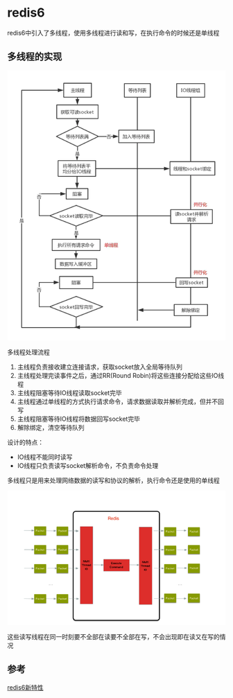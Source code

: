 # redis6
redis6中引入了多线程，使用多线程进行读和写，在执行命令的时候还是单线程
## 多线程的实现

 ![title](../../.local/static/2021/0/3/11313361-4e8a710353fe4377.1611156116157.webp)

多线程处理流程
1. 主线程负责接收建立连接请求，获取socket放入全局等待队列
2. 主线程处理完读事件之后，通过RR(Round Robin)将这些连接分配给这些IO线程
3. 主线程阻塞等待IO线程读取socket完毕
4. 主线程通过单线程的方式执行请求命令，请求数据读取并解析完成，但并不回写
5. 主线程阻塞等待IO线程将数据回写socket完毕
6. 解除绑定，清空等待队列

设计的特点：
- IO线程不能同时读写
- IO线程只负责读写socket解析命令，不负责命令处理



多线程只是用来处理网络数据的读写和协议的解析，执行命令还是使用的单线程

![title](../../.local/static/2021/0/3/Snipaste_2021-01-20_15-41-48.1611157351208.png)

这些读写线程在同一时刻要不全部在读要不全部在写，不会出现即在读又在写的情况


## 参考
[redis6新特性](https://www.jianshu.com/p/64fcdc85066b)